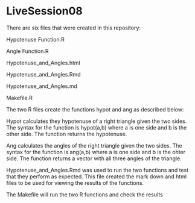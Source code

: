 # LiveSession08

There are six files that were created in this repository:

Hypotenuse Function.R

Angle Function.R

Hypotenuse_and_Angles.html

Hypotenuse_and_Angles.Rmd

Hypotenuse_and_Angles.md

Makefile.R

The two R files create the functions hypot and ang as described below:

Hypot calculates they hypotenuse of a right triangle given the two sides.  The syntax for the function is hypot(a,b) where a is one side and b is the other side.  The function returns the hypotenuse.

Ang calculates the angles of the right triangle given the two sides.  The syntax for the function is ang(a,b) where a is one side and b is the ohter side.  The function returns a vector with all three angles of the triangle.

Hypotenuse_and_Angles.Rmd was used to run the two functions and test that they perform as expected.  This file created the mark down and html files to be used for viewing the results of the functions.

The Makefile will run the two R functions and check the results
